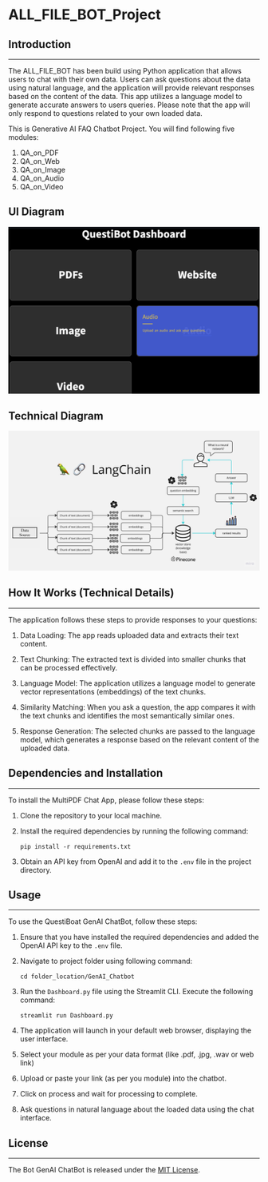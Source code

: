 # ALL_FILE_BOT_Project
## Introduction
------------
The ALL_FILE_BOT has been build using Python application that allows users to chat with their own data. Users can ask questions about the data using natural language, and the application will provide relevant responses based on the content of the data. This app utilizes a language model to generate accurate answers to users queries. Please note that the app will only respond to questions related to your own loaded data.

This is Generative AI FAQ Chatbot Project. You will find following five modules:
1. QA_on_PDF
2. QA_on_Web
3. QA_on_Image
4. QA_on_Audio
5. QA_on_Video

## UI Diagram
![ALL_FILE_BOT UI Diagram](./docs/Dashboard.png)

## Technical Diagram
![ALL_FILE_BOT Technical Diagram](./docs/Technical-Diagram.jpg)


## How It Works (Technical Details)
------------

The application follows these steps to provide responses to your questions:

1. Data Loading: The app reads uploaded data and extracts their text content.

2. Text Chunking: The extracted text is divided into smaller chunks that can be processed effectively.

3. Language Model: The application utilizes a language model to generate vector representations (embeddings) of the text chunks.

4. Similarity Matching: When you ask a question, the app compares it with the text chunks and identifies the most semantically similar ones.

5. Response Generation: The selected chunks are passed to the language model, which generates a response based on the relevant content of the uploaded data.


## Dependencies and Installation
----------------------------
To install the MultiPDF Chat App, please follow these steps:

1. Clone the repository to your local machine.

2. Install the required dependencies by running the following command:
   ```
   pip install -r requirements.txt
   ```

3. Obtain an API key from OpenAI and add it to the `.env` file in the project directory.

## Usage
-----
To use the QuestiBoat GenAI ChatBot, follow these steps:

1. Ensure that you have installed the required dependencies and added the OpenAI API key to the `.env` file.
2. Navigate to project folder using following command:
   ```
   cd folder_location/GenAI_Chatbot
   ```
3. Run the `Dashboard.py` file using the Streamlit CLI. Execute the following command:
   ```
   streamlit run Dashboard.py
   ```

4. The application will launch in your default web browser, displaying the user interface.

5. Select your module as per your data format (like .pdf, .jpg, .wav or web link)

6. Upload or paste your link (as per you module) into the chatbot.

7. Click on process and wait for processing to complete.

8. Ask questions in natural language about the loaded data using the chat interface.


## License
-------
The Bot GenAI ChatBot is released under the [MIT License](https://opensource.org/licenses/MIT).

